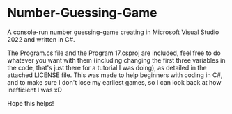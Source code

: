 # Number-Guessing-Game
A console-run number guessing-game creating in Microsoft Visual Studio 2022 and written in C#.


The Program.cs file and the Program 17.csproj are included, feel free to do whatever you want with them (including changing the first three variables in the code, that's just there for a tutorial I was doing), as detailed in the attached LICENSE file. This was made to help beginners with coding in C#, and to make sure I don't lose my earliest games, so I can look back at how inefficient I was xD

Hope this helps!
